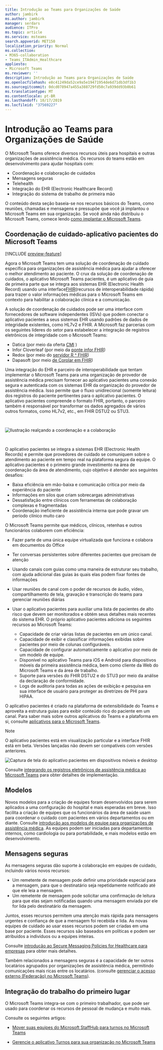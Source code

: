 ```yaml
---
title: Introdução ao Teams para Organizações de Saúde
author: jambirk
ms.author: jambirk
manager: serdars
audience: ITPro
ms.topic: article
ms.service: msteams
search.appverid: MET150
localization_priority: Normal
ms.collection:
- M365-collaboration
- Teams_ITAdmin_Healthcare
appliesto:
- Microsoft Teams
ms.reviewer: ''
description: Introdução ao Teams para Organizações de Saúde
ms.openlocfilehash: e8c41249da52ce9a5e19471954de6d71db3df1b3
ms.sourcegitcommit: 0dcd078947a455a388729fd50c7a939dd93b0b61
ms.translationtype: MT
ms.contentlocale: pt-BR
ms.lasthandoff: 10/17/2019
ms.locfileid: "37569227"
---
```

# <a name="get-started-with-teams-for-healthcare-organizations"></a>Introdução ao Teams para Organizações de Saúde

O Microsoft Teams oferece diversos recursos úteis para hospitais e outras organizações de assistência médica. Os recursos do teams estão em desenvolvimento para ajudar hospitais com:

- Coordenação e colaboração de cuidados
- Mensagens seguras
- Telehealth
- Integração do EHR (Electronic Healthcare Record) 
- Integração do sistema de trabalho de primeira mão 

O conteúdo desta seção baseia-se nos recursos básicos do Teams, como reuniões, chamadas e mensagens e pressupõe que você já implantou o Microsoft Teams em sua organização. Se você ainda não distribuiu o Microsoft Teams, comece lendo [como implantar o Microsoft Teams](../../How-to-roll-out-teams.md).

## <a name="care-coordination---microsoft-teams-patients-app"></a>Coordenação de cuidado-aplicativo pacientes do Microsoft Teams

[!INCLUDE [preview-feature](../../includes/preview-feature.md)]

Agora o Microsoft Teams tem uma solução de coordenação de cuidado específica para organizações de assistência médica para ajudar a oferecer o melhor atendimento ao paciente. O crux da solução de coordenação de cuidados, o aplicativo Microsoft Teams pacientes, é um aplicativo de guia de primeira parte que se integra aos sistemas EHR (Electronic Health Record) usando uma interface[FHIR](https://www.hl7.org/fhir/)(recursos de interoperabilidade rápida) para trazer o valor informações médicas para o Microsoft Teams em contexto para habilitar a colaboração clínica e a comunicação.  

A solução de coordenação de cuidados pode ser uma interface com fornecedores de software independentes (ISVs) que podem conectar o aplicativo pacientes a seus sistemas EHR usando padrões de dados de integridade existentes, como HL7v2 e FHIR. A Microsoft faz parcerias com os seguintes líderes do setor para estabelecer a integração de registros eletrônicos de integridade com o Microsoft Teams:

- Datica (por meio da oferta [CMI](https://datica.com/compliant-managed-integration/) )
- Infor Cloverleaf (por meio da [ponte infor FHIR](https://pages.infor.com/hcl-infor-fhir-bridge-brochure.html))
- Redox (por meio do [servidor R ^ FHIR](https://www.redoxengine.com/fhir/))
- Dapasoft (por meio [de Corolar em FHIR](https://www.dapasoft.com/corolar-fhir-server-for-microsoft-teams/))

Uma integração do EHR e parceiro de interoperabilidade que tentam implementar o Microsoft Teams para uma organização de provedor de assistência médica precisam fornecer ao aplicativo pacientes uma conexão segura e autenticada com os sistemas EHR da organização do provedor de assistência médica. Isso permite que o fluxo unidirecional (somente leitura) dos registros do paciente pertinentes para o aplicativo pacientes. O aplicativo pacientes compreende o formato FHIR, portanto, o parceiro também é responsável por transformar os dados agregados de vários outros formatos, como HL7v2, etc., em FHIR DSTU2 ou STU3.

<br>

![Ilustração realçando a coordenação e a colaboração](../../media/ehr-1.png)

<br>

O aplicativo pacientes se integra a sistemas EHR (Electronic Health Records) e permite que provedores de cuidado se comuniquem sobre o atendimento ao paciente em tempo real na plataforma segura da equipe. O aplicativo pacientes é o primeiro grande investimento na área de coordenação da área de atendimento, cujo objetivo é atender aos seguintes desafios:

- Baixa eficiência em mão-baixa e comunicação crítica por meio da experiência do paciente
- Informações em silos que criam sobrecargas administrativas
- Dessatisfação entre clínicos com ferramentas de colaboração complexas e fragmentadas
- Coordenação ineficiente de assistência interna que pode gravar um período clínico muito caro

O Microsoft Teams permite que médicos, clínicos, retenhas e outros funcionários colaborem com eficiência:

- Fazer parte de uma única equipe virtualizada que funciona e colabora em documentos do Office
- Ter conversas persistentes sobre diferentes pacientes que precisam de atenção
- Usando canais com guias como uma maneira de estruturar seu trabalho, com ajuda adicional das guias às quais elas podem fixar fontes de informações
- Usar reuniões de canal com o poder de recursos de áudio, vídeo, compartilhamento de tela, gravação e transcrição do teams para gerenciar reuniões diárias
- Usar o aplicativo pacientes para auxiliar uma lista de pacientes de alto risco que devem ser monitorados e obtém seus detalhes mais recentes do sistema EHR. O próprio aplicativo pacientes adiciona os seguintes recursos ao Microsoft Teams:

    - Capacidade de criar várias listas de pacientes em um único canal.
    - Capacidade de exibir e classificar informações exibidas sobre pacientes por meio de colunas configuráveis.
    - Capacidade de configurar automaticamente o aplicativo por meio de um modelo de equipe.
    - Disponível no aplicativo Teams para iOS e Android para dispositivos móveis da primeira assistência médica, bem como cliente da Web do Microsoft Teams e da área de trabalho.
    - Suporte para versões do FHIR DSTU2 e do STU3 por meio da análise da declaração de conformidade.
    - Logs de auditoria para todas as ações de exibição e pesquisa em sua interface de usuário para proteger as diretrizes de PHI para HIPAA.

O aplicativo pacientes é criado na plataforma de extensibilidade do Teams e aproveita a estrutura guias para exibir conteúdo rico do paciente em um canal. Para saber mais sobre outros aplicativos do Teams e a plataforma em si, consulte [aplicativos para o Microsoft Teams](/microsoftteams/platform/concepts/apps/apps-overview).  

> [!NOTE]
> O aplicativo pacientes está em visualização particular e a interface FHIR está em beta. Versões lançadas não devem ser compatíveis com versões anteriores.

![Captura de tela do aplicativo pacientes em dispositivos móveis e desktop](../../media/ehr-2.png)

Consulte [integrando os registros eletrônicos de assistência médica ao Microsoft Teams](patients-app.md) para obter detalhes de implementação.

## <a name="templates"></a>Modelos

Novos modelos para a criação de equipes foram desenvolvidos para serem aplicados a uma configuração do hospital e mais esperadas em breve. Isso facilita a criação de equipes que os funcionários da área de saúde usam para coordenar o cuidado com pacientes em vários departamentos ou em diante. Consulte [introdução aos modelos de equipe para organizações de assistência médica](healthcare-templates.md). As equipes podem ser iniciadas para departamentos internos, como cardiologia ou para portabilidade, e mais modelos estão em desenvolvimento.

## <a name="secure-messaging"></a>Mensagens seguras

As mensagens seguras dão suporte à colaboração em equipes de cuidado, incluindo vários novos recursos:

- Um remetente de mensagem pode definir uma prioridade especial para a mensagem, para que o destinatário seja repetidamente notificado até que ele leia a mensagem.
- Um remetente de mensagem pode solicitar uma confirmação de leitura para que elas sejam notificadas quando uma mensagem enviada por ele for lida pelo destinatário da mensagem.


Juntos, esses recursos permitem uma atenção mais rápida para mensagens urgentes e confiança de que a mensagem foi recebida e lida. As novas equipes de cuidado ao usar esses recursos podem ser criadas em uma base por paciente. Esses recursos são baseados em políticas e podem ser atribuídos a indivíduos ou a equipes inteiras.

Consulte [introdução ao Secure Messaging Policies for Healthcare para empresas](messaging-policies-hc.md) para obter mais detalhes.

Também relacionados a mensagens seguras é a capacidade de ter outros locatários agrupados por organizações de assistência médica, permitindo comunicações mais ricas entre os locatários. (consulte [gerenciar o acesso externo (Federação) no Microsoft Teams](../../manage-external-access.md)).

## <a name="firstline-worker-integration"></a>Integração do trabalho do primeiro lugar

O Microsoft Teams integra-se com o primeiro trabalhador, que pode ser usado para coordenar os recursos de pessoal de mudança e muito mais.

 Consulte os seguintes artigos:

- [Mover suas equipes do Microsoft StaffHub para turnos no Microsoft Teams](../shifts/move-staffhub-teams-to-shifts-in-teams.md)

- [Gerencie o aplicativo Turnos para sua organização no Microsoft Teams](../shifts/manage-the-shifts-app-for-your-organization-in-teams.md)
